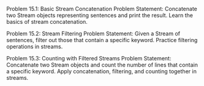 Problem 15.1: Basic Stream Concatenation
Problem Statement: Concatenate two Stream<String> objects representing sentences and print the result.
Learn the basics of stream concatenation.

Problem 15.2: Stream Filtering
Problem Statement: Given a Stream<String> of sentences, filter out those that contain a specific keyword.
Practice filtering operations in streams.

Problem 15.3: Counting with Filtered Streams
Problem Statement: Concatenate two Stream<String> objects and count the number of lines that contain a specific keyword.
Apply concatenation, filtering, and counting together in streams.